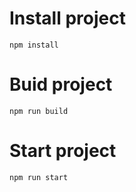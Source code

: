 # Install project
```
npm install
```

# Buid project
```
npm run build
```

# Start project
```
npm run start
```
